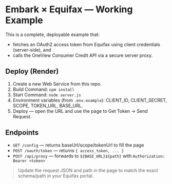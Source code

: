
# Embark × Equifax — Working Example

This is a complete, deployable example that:
- fetches an OAuth2 access token from Equifax using client credentials (server-side), and
- calls the OneView Consumer Credit API via a secure server proxy.

## Deploy (Render)

1) Create a new Web Service from this repo.
2) Build Command: `npm install`
3) Start Command: `node server.js`
4) Environment variables (from `.env.example`): CLIENT_ID, CLIENT_SECRET, SCOPE, TOKEN_URL, BASE_URL.
5) Deploy — open the URL and use the page to Get Token → Send Request.

## Endpoints

- `GET /config` — returns baseUrl/scope/tokenUrl to fill the page
- `POST /oauth/token` — returns `{ access_token, ... }`
- `POST /api/proxy` — forwards to `${BASE_URL}${path}` with `Authorization: Bearer <token>`

> Update the request JSON and path in the page to match the exact schema/path in your Equifax portal.
